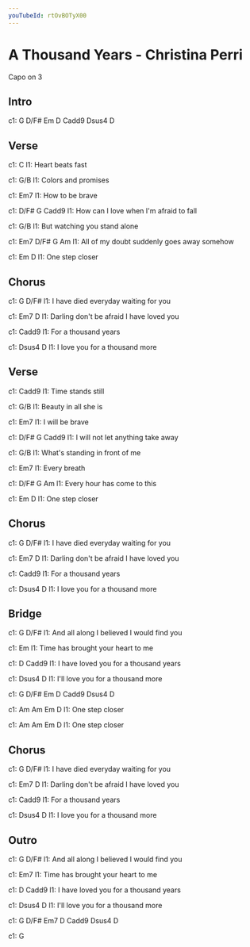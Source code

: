 ```yaml
---
youTubeId: rtOvBOTyX00
---
```


# A Thousand Years - Christina Perri

Capo on 3

## Intro

c1: G D/F# Em D Cadd9 Dsus4 D

## Verse

c1: C
l1: Heart beats fast

c1:            G/B
l1: Colors and promises

c1:            Em7
l1: How to be brave

c1:           D/F#      G    Cadd9
l1: How can I love when I'm afraid to fall

c1:                  G/B
l1: But watching you stand alone

c1:           Em7            D/F#  G       Am
l1: All of my doubt suddenly goes away somehow

c1:          Em D
l1: One step closer

## Chorus

c1: G                            D/F#
l1: I have died everyday waiting for you

c1: Em7                            D
l1: Darling don't be afraid I have loved you

c1:       Cadd9
l1: For a thousand years

c1:                  Dsus4    D
l1: I love you for a thousand more

## Verse

c1: Cadd9
l1: Time stands still

c1:           G/B
l1: Beauty in all she is

c1:           Em7
l1: I will be brave

c1:            D/F# G       Cadd9
l1: I will not let anything take away

c1:                    G/B
l1: What's standing in front of me

c1:       Em7
l1: Every breath

c1:       D/F#     G       Am
l1: Every hour has come to this

c1:          Em D
l1: One step closer

## Chorus

c1: G                            D/F#
l1: I have died everyday waiting for you

c1: Em7                            D
l1: Darling don't be afraid I have loved you

c1:       Cadd9
l1: For a thousand years

c1:                  Dsus4    D
l1: I love you for a thousand more

## Bridge

c1:     G                            D/F#
l1: And all along I believed I would find you

c1: Em
l1: Time has brought your heart to me

c1:        D               Cadd9
l1: I have loved you for a thousand years

c1:                     Dsus4    D
l1: I'll love you for a thousand more


c1: G D/F# Em D Cadd9 Dsus4 D


c1: Am Am       Em D
l1:    One step closer

c1: Am Am       Em D
l1:    One step closer

## Chorus

c1: G                            D/F#
l1: I have died everyday waiting for you

c1: Em7                            D
l1: Darling don't be afraid I have loved you

c1:       Cadd9
l1: For a thousand years

c1:                  Dsus4    D
l1: I love you for a thousand more

## Outro

c1: G                                D/F#
l1: And all along I believed I would find you

c1: Em7
l1: Time has brought your heart to me

c1:        D               Cadd9
l1: I have loved you for a thousand years

c1:                     Dsus4    D
l1: I'll love you for a thousand more


c1: G D/F# Em7 D Cadd9 Dsus4 D

c1: G